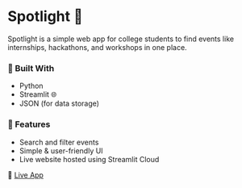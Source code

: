 
# Spotlight 🎯

Spotlight is a simple web app for college students to find events like internships, hackathons, and workshops in one place.

### 🔧 Built With
- Python 
- Streamlit 🌐
- JSON (for data storage)

### 🌟 Features
- Search and filter events
- Simple & user-friendly UI
- Live website hosted using Streamlit Cloud

🔗 [Live App](https://spotlight-app-fmkjrn6b9ykwwsdzetnuir.streamlit.app/)

